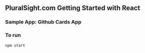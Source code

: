 ## PluralSight.com Getting Started with React
### Sample App: Github Cards App

### To run
```
npm start
```